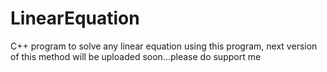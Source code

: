 # LinearEquation
C++ program to solve any linear equation using this program, next version of this method will be uploaded soon...please do support me
